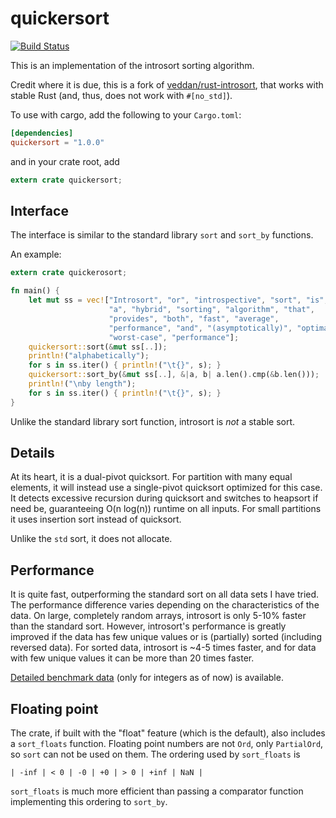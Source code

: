 # quickersort #
[![Build Status](https://travis-ci.org/notriddle/rust-quickersort.svg?branch=master)](https://travis-ci.org/veddan/rust-quickersort)

This is an implementation of the introsort sorting algorithm.

Credit where it is due, this is a fork of [veddan/rust-introsort], that works
with stable Rust (and, thus, does not work with `#[no_std]`).

[veddan/rust-introsort]: https://github.com/veddan/rust-introsort

To use with cargo, add the following to your `Cargo.toml`:
```toml
[dependencies]
quickersort = "1.0.0"
```
and in your crate root, add
```rust
extern crate quickersort;
```

## Interface ##
The interface is similar to the standard library `sort` and `sort_by` functions.

An example:
```rust
extern crate quickerosort;

fn main() {
    let mut ss = vec!["Introsort", "or", "introspective", "sort", "is",
                      "a", "hybrid", "sorting", "algorithm", "that",
                      "provides", "both", "fast", "average",
                      "performance", "and", "(asymptotically)", "optimal",
                      "worst-case", "performance"];
    quickersort::sort(&mut ss[..]);
    println!("alphabetically");
    for s in ss.iter() { println!("\t{}", s); }
    quickersort::sort_by(&mut ss[..], &|a, b| a.len().cmp(&b.len()));
    println!("\nby length");
    for s in ss.iter() { println!("\t{}", s); }
}
```

Unlike the standard library sort function, introsort is _not_ a stable sort.

## Details ##
At its heart, it is a dual-pivot quicksort.
For partition with many equal elements, it will instead use a single-pivot quicksort optimized for this case.
It detects excessive recursion during quicksort and switches to heapsort if need be, guaranteeing O(n log(n)) runtime on all inputs.
For small partitions it uses insertion sort instead of quicksort.

Unlike the `std` sort, it does not allocate.

## Performance ##
It is quite fast, outperforming the standard sort on all data sets I have tried.
The performance difference varies depending on the characteristics of the data.
On large, completely random arrays, introsort is only 5-10% faster than the standard sort.
However, introsort's performance is greatly improved if the data has few unique values or is (partially) sorted (including reversed data).
For sorted data, introsort is ~4-5 times faster, and for data with few unique values it can be more than 20 times faster.

[Detailed benchmark data](perf.txt) (only for integers as of now) is available.

## Floating point ##
The crate, if built with the "float" feature (which is the default), also includes a `sort_floats` function.
Floating point numbers are not `Ord`, only `PartialOrd`, so `sort` can not be used on them.
The ordering used by `sort_floats` is
```
| -inf | < 0 | -0 | +0 | > 0 | +inf | NaN |
```
`sort_floats` is much more efficient than passing a comparator function implementing this ordering to `sort_by`.

